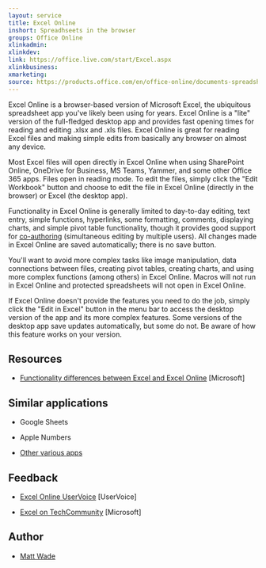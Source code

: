 ```yaml
---
layout: service
title: Excel Online
inshort: Spreadhseets in the browser
groups: Office Online
xlinkadmin: 
xlinkdev: 
link: https://office.live.com/start/Excel.aspx
xlinkbusiness: 
xmarketing: 
source: https://products.office.com/en/office-online/documents-spreadsheets-presentations-office-online
---
```

Excel Online is a browser-based version of Microsoft Excel, the
ubiquitous spreadsheet app you\'ve likely been using for years. Excel
Online is a \"lite\" version of the full-fledged desktop app and
provides fast opening times for reading and editing .xlsx and .xls
files. Excel Online is great for reading Excel files and making simple
edits from basically any browser on almost any device.

Most Excel files will open directly in Excel Online when using
SharePoint Online, OneDrive for Business, MS Teams, Yammer, and some
other Office 365 apps. Files open in reading mode. To edit the files,
simply click the \"Edit Workbook\" button and choose to edit the file in
Excel Online (directly in the browser) or Excel (the desktop app).

Functionality in Excel Online is generally limited to day-to-day
editing, text entry, simple functions, hyperlinks, some formatting,
comments, displaying charts, and simple pivot table functionality,
though it provides good support for
[co-authoring](http://icsh.pt/CoAuthoring) (simultaneous editing by
multiple users). All changes made in Excel Online are saved
automatically; there is no save button.

You\'ll want to avoid more complex tasks like image manipulation, data
connections between files, creating pivot tables, creating charts, and
using more complex functions (among others) in Excel Online. Macros will
not run in Excel Online and protected spreadsheets will not open in
Excel Online.

If Excel Online doesn\'t provide the features you need to do the job,
simply click the \"Edit in Excel\" button in the menu bar to access the
desktop version of the app and its more complex features. Some versions
of the desktop app save updates automatically, but some do not. Be aware
of how this feature works on your version.

Resources
---------

-   [Functionality differences between Excel and Excel
    Online](https://support.office.com/en-us/article/Differences-between-using-a-workbook-in-the-browser-and-in-Excel-F0DC28ED-B85D-4E1D-BE6D-5878005DB3B6)
    \[Microsoft\]

Similar applications
--------------------

-   Google Sheets

-   Apple Numbers

-   [Other various
    apps](https://en.wikipedia.org/wiki/List_of_spreadsheet_software#Online_spreadsheets)
    
Feedback
---------

-   [Excel Online UserVoice](https://excel.uservoice.com/forums/274580-excel-online)
    \[UserVoice\]
    
-   [Excel on TechCommunity](https://techcommunity.microsoft.com/t5/Word/ct-p/Word)
    \[Microsoft\]
    
Author
---------

-   [Matt Wade](https://www.linkedin.com/in/thatmattwade/)
